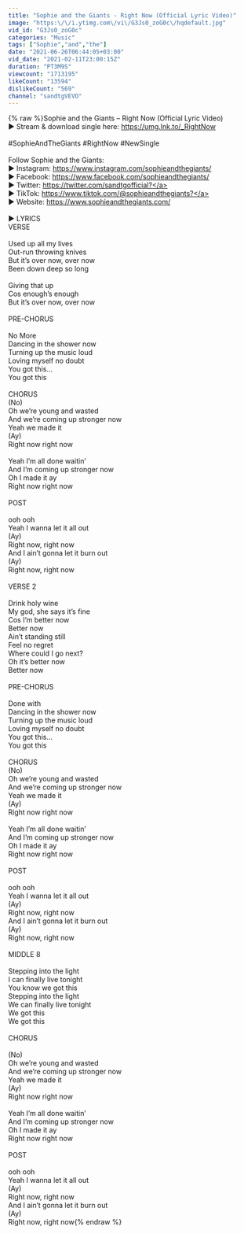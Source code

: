 ```yaml
---
title: "Sophie and the Giants - Right Now (Official Lyric Video)"
image: "https:\/\/i.ytimg.com\/vi\/G3Js0_zoG0c\/hqdefault.jpg"
vid_id: "G3Js0_zoG0c"
categories: "Music"
tags: ["Sophie","and","the"]
date: "2021-06-26T06:44:05+03:00"
vid_date: "2021-02-11T23:00:15Z"
duration: "PT3M9S"
viewcount: "1713195"
likeCount: "13594"
dislikeCount: "569"
channel: "sandtgVEVO"
---
```

{% raw %}Sophie and the Giants – Right Now (Official Lyric Video)<br />► Stream &amp; download single here: <a rel="nofollow" target="blank" href="https://umg.lnk.to/_RightNow">https://umg.lnk.to/_RightNow</a><br /><br />#SophieAndTheGiants #RightNow #NewSingle<br /><br />Follow Sophie and the Giants:<br />► Instagram: <a rel="nofollow" target="blank" href="https://www.instagram.com/sophieandthegiants/">https://www.instagram.com/sophieandthegiants/</a><br />► Facebook: <a rel="nofollow" target="blank" href="https://www.facebook.com/sophieandthegiants/">https://www.facebook.com/sophieandthegiants/</a><br />► Twitter: <a rel="nofollow" target="blank" href="https://twitter.com/sandtgofficial?">https://twitter.com/sandtgofficial?</a><br />► TikTok: <a rel="nofollow" target="blank" href="https://www.tiktok.com/@sophieandthegiants?">https://www.tiktok.com/@sophieandthegiants?</a><br />► Website: <a rel="nofollow" target="blank" href="https://www.sophieandthegiants.com/">https://www.sophieandthegiants.com/</a><br /><br />► LYRICS<br />VERSE<br /><br />Used up all my lives<br />Out-run throwing knives<br />But it’s over now, over now <br />Been down deep so long <br /><br />Giving that up <br />Cos enough’s enough <br />But it’s over now, over now <br /><br />PRE-CHORUS<br /><br />No More<br />Dancing in the shower now<br />Turning up the music loud<br />Loving myself no doubt<br />You got this…<br />You got this<br /><br />CHORUS <br />(No) <br />Oh we’re young and wasted<br />And we’re coming up stronger now <br />Yeah we made it <br />(Ay)<br />Right now right now <br /><br />Yeah I’m all done waitin’<br />And I’m coming up stronger now <br />Oh I made it ay <br />Right now right now  <br /><br />POST<br /><br />ooh ooh <br />Yeah I wanna let it all out<br />(Ay)<br />Right now, right now<br />And I ain’t gonna let it burn out<br />(Ay)<br />Right now, right now<br /> <br />VERSE 2<br /><br />Drink holy wine<br />My god, she says it’s fine<br />Cos I’m better now <br />Better now <br />Ain’t standing still<br />Feel no regret  <br />Where could I go next?<br />Oh it’s better now <br />Better now <br /><br />PRE-CHORUS<br /><br />Done with<br />Dancing in the shower now<br />Turning up the music loud<br />Loving myself no doubt<br />You got this…<br />You got this<br /><br />CHORUS <br />(No) <br />Oh we’re young and wasted<br />And we’re coming up stronger now <br />Yeah we made it <br />(Ay)<br />Right now right now <br /><br />Yeah I’m all done waitin’<br />And I’m coming up stronger now <br />Oh I made it ay <br />Right now right now  <br /><br />POST<br /><br />ooh ooh <br />Yeah I wanna let it all out<br />(Ay)<br />Right now, right now<br />And I ain’t gonna let it burn out<br />(Ay)<br />Right now, right now<br /> <br />MIDDLE 8<br /><br />Stepping into the light<br />I can finally live tonight<br />You know we got this<br />Stepping into the light<br />We can finally live tonight<br />We got this<br />We got this<br /><br />CHORUS <br /><br />(No) <br />Oh we’re young and wasted<br />And we’re coming up stronger now <br />Yeah we made it <br />(Ay)<br />Right now right now <br /><br />Yeah I’m all done waitin’<br />And I’m coming up stronger now <br />Oh I made it ay <br />Right now right now  <br /><br />POST<br /><br />ooh ooh <br />Yeah I wanna let it all out<br />(Ay)<br />Right now, right now<br />And I ain’t gonna let it burn out<br />(Ay)<br />Right now, right now{% endraw %}
